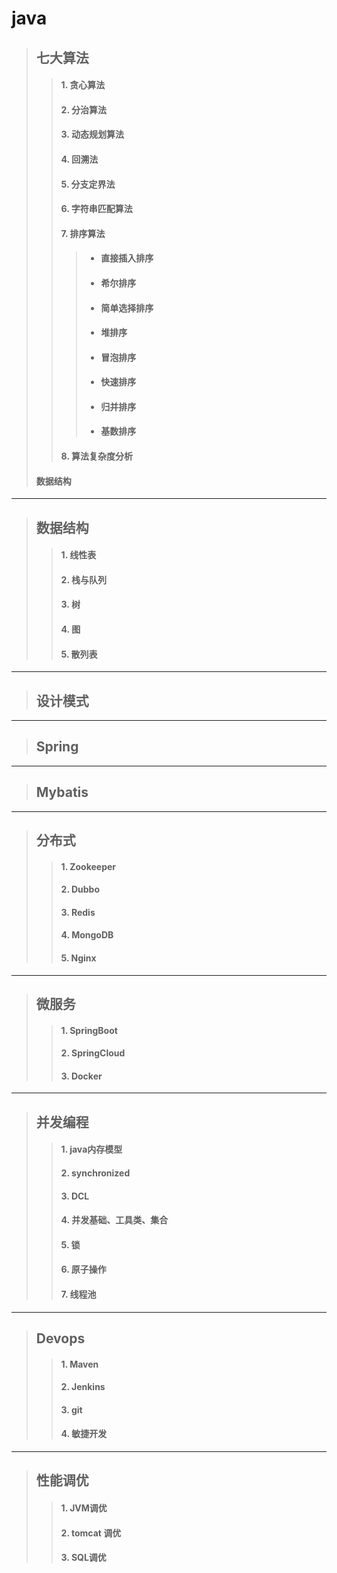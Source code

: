 # java  
> ## 七大算法  
>> #### 1. 贪心算法  
>> #### 2. 分治算法
>> #### 3. 动态规划算法  
>> #### 4. 回溯法  
>> #### 5. 分支定界法  
>> #### 6. 字符串匹配算法  
>> #### 7. 排序算法  
>>> * #### 直接插入排序  
>>> * #### 希尔排序  
>>> * #### 简单选择排序  
>>> * #### 堆排序  
>>> * #### 冒泡排序  
>>> * #### 快速排序  
>>> * #### 归并排序  
>>> * #### 基数排序
>> #### 8. 算法复杂度分析
> #### 数据结构  
---  
> ## 数据结构  
>> #### 1. 线性表  
>> #### 2. 栈与队列  
>> #### 3. 树  
>> #### 4. 图  
>> #### 5. 散列表  
---  
> ## 设计模式
---  
> ## Spring  
---
> ## Mybatis  
---  
> ## 分布式  
>> #### 1. Zookeeper  
>> #### 2. Dubbo  
>> #### 3. Redis  
>> #### 4. MongoDB  
>> #### 5. Nginx  
---  
> ## 微服务  
>> #### 1. SpringBoot  
>> #### 2. SpringCloud  
>> #### 3. Docker  
---  
> ## 并发编程  
>> #### 1. java内存模型  
>> #### 2. synchronized  
>> #### 3. DCL  
>> #### 4. 并发基础、工具类、集合  
>> #### 5. 锁  
>> #### 6. 原子操作  
>> #### 7. 线程池
---  
> ## Devops  
>> #### 1. Maven  
>> #### 2. Jenkins  
>> #### 3. git  
>> #### 4. 敏捷开发  
---  
> ## 性能调优  
>> #### 1. JVM调优  
>> #### 2. tomcat 调优  
>> #### 3. SQL调优
